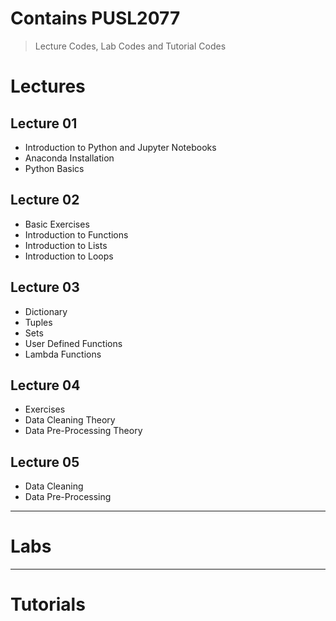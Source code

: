 # Contains PUSL2077
>Lecture Codes, Lab Codes and Tutorial Codes

# Lectures
## Lecture 01
- Introduction to Python and Jupyter Notebooks
- Anaconda Installation
- Python Basics

## Lecture 02
- Basic Exercises
- Introduction to Functions
- Introduction to Lists
- Introduction to Loops

## Lecture 03
- Dictionary
- Tuples
- Sets
- User Defined Functions
- Lambda Functions

## Lecture 04
- Exercises
- Data Cleaning Theory
- Data Pre-Processing Theory

## Lecture 05
- Data Cleaning
- Data Pre-Processing

---

# Labs

---
# Tutorials
